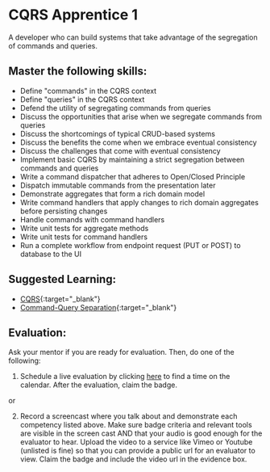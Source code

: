 # CQRS Apprentice 1

A developer who can build systems that take advantage of the segregation of commands and queries.

## Master the following skills:

* Define "commands" in the CQRS context
* Define "queries" in the CQRS context
* Defend the utility of segregating commands from queries
* Discuss the opportunities that arise when we segregate commands from queries
* Discuss the shortcomings of typical CRUD-based systems
* Discuss the benefits the come when we embrace eventual consistency
* Discuss the challenges that come with eventual consistency
* Implement basic CQRS by maintaining a strict segregation between commands and queries
* Write a command dispatcher that adheres to Open/Closed Principle
* Dispatch immutable commands from the presentation later
* Demonstrate aggregates that form a rich domain model
* Write command handlers that apply changes to rich domain aggregates before persisting changes
* Handle commands with command handlers
* Write unit tests for aggregate methods
* Write unit tests for command handlers
* Run a complete workflow from endpoint request (PUT or POST) to database to the UI

## Suggested Learning:

* [CQRS](https://cqrs.nu/){:target="_blank"}
* [Command-Query Separation](https://en.wikipedia.org/wiki/Command%E2%80%93query_separation){:target="_blank"}

## Evaluation:

Ask your mentor if you are ready for evaluation. Then, do one of the following:

1. Schedule a live evaluation by clicking [here](http://evals.codex.academy) to find a time on the calendar. After the evaluation, claim the badge.

or

2. Record a screencast where you talk about and demonstrate each competency listed above. Make sure badge criteria and relevant tools are visible in the screen cast AND that your audio is good enough for the evaluator to hear. Upload the video to a service like Vimeo or Youtube (unlisted is fine) so that you can provide a public url for an evaluator to view. Claim the badge and include the video url in the evidence box.
